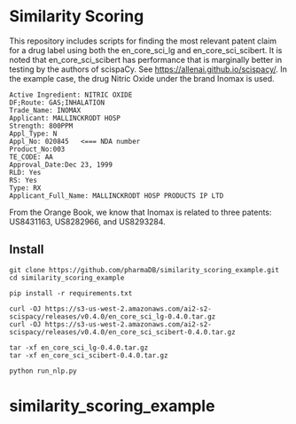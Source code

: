 # Similarity Scoring

This repository includes scripts for finding the most relevant patent claim for a drug label using both the en_core_sci_lg and en_core_sci_scibert.  It is noted that en_core_sci_scibert has performance that is marginally better in testing by the authors of scispaCy.  See https://allenai.github.io/scispacy/.  In the example case, the drug Nitric Oxide under the brand Inomax is used.

```
Active Ingredient: NITRIC OXIDE
DF;Route: GAS;INHALATION
Trade_Name: INOMAX
Applicant: MALLINCKRODT HOSP
Strength: 800PPM
Appl_Type: N
Appl_No: 020845   <=== NDA number
Product_No:003
TE_CODE: AA
Approval_Date:Dec 23, 1999
RLD: Yes
RS: Yes
Type: RX
Applicant_Full_Name: MALLINCKRODT HOSP PRODUCTS IP LTD
```


From the Orange Book, we know that Inomax is related to three patents: US8431163, US8282966, and US8293284.


## Install
```
git clone https://github.com/pharmaDB/similarity_scoring_example.git
cd similarity_scoring_example

pip install -r requirements.txt

curl -OJ https://s3-us-west-2.amazonaws.com/ai2-s2-scispacy/releases/v0.4.0/en_core_sci_lg-0.4.0.tar.gz
curl -OJ https://s3-us-west-2.amazonaws.com/ai2-s2-scispacy/releases/v0.4.0/en_core_sci_scibert-0.4.0.tar.gz

tar -xf en_core_sci_lg-0.4.0.tar.gz
tar -xf en_core_sci_scibert-0.4.0.tar.gz

python run_nlp.py

```
# similarity_scoring_example
